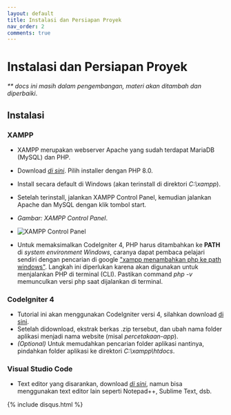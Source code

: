 ```yaml
---
layout: default
title: Instalasi dan Persiapan Proyek
nav_order: 2
comments: true
---
```


# Instalasi dan Persiapan Proyek

_\*\* docs ini masih dalam pengembangan, materi akan ditambah dan diperbaiki_.

## Instalasi

### XAMPP

- XAMPP merupakan webserver Apache yang sudah terdapat MariaDB (MySQL) dan PHP.
- Download [_di sini_](https://www.apachefriends.org/download.html). Pilih installer dengan PHP 8.0.
- Install secara default di Windows (akan terinstall di direktori _C:\xampp_).
- Setelah terinstall, jalankan XAMPP Control Panel, kemudian jalankan Apache dan MySQL dengan klik tombol start.
- _Gambar: XAMPP Control Panel_.
- ![XAMPP Control Panel](/assets/img/xampp-control-panel.JPG)

- Untuk memaksimalkan CodeIgniter 4, PHP harus ditambahkan ke **PATH** di _system environment Windows_, caranya dapat pembaca pelajari sendiri dengan pencarian di google ["xampp menambahkan php ke path windows"](https://www.google.com/search?q=xampp+menambahkan+php+ke+path+windows). Langkah ini diperlukan karena akan digunakan untuk menjalankan PHP di terminal (CLI). Pastikan command _php -v_ memunculkan versi php saat dijalankan di terminal.

### CodeIgniter 4

- Tutorial ini akan menggunakan CodeIgniter versi 4, silahkan download [di sini](https://codeigniter.com/download).
- Setelah didownload, ekstrak berkas .zip tersebut, dan ubah nama folder aplikasi menjadi nama website (misal _percetakaan-app_).
- _(Optional)_ Untuk memudahkan pencarian folder aplikasi nantinya, pindahkan folder aplikasi ke direktori _C:\xampp\htdocs_.

### Visual Studio Code

- Text editor yang disarankan, download [_di sini_](https://code.visualstudio.com/download), namun bisa menggunakan text editor lain seperti Notepad++, Sublime Text, dsb.

{% include disqus.html %}
